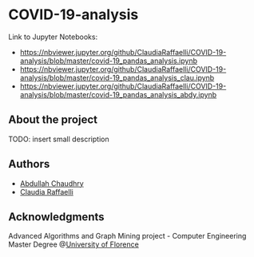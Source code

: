 # COVID-19-analysis

Link to Jupyter Notebooks:

- https://nbviewer.jupyter.org/github/ClaudiaRaffaelli/COVID-19-analysis/blob/master/covid-19_pandas_analysis.ipynb
- https://nbviewer.jupyter.org/github/ClaudiaRaffaelli/COVID-19-analysis/blob/master/covid-19_pandas_analysis_clau.ipynb
- https://nbviewer.jupyter.org/github/ClaudiaRaffaelli/COVID-19-analysis/blob/master/covid-19_pandas_analysis_abdy.ipynb

## About the project
TODO: insert small description

## Authors
- [Abdullah Chaudhry](https://github.com/chabdullah)
- [Claudia Raffaelli](https://github.com/ClaudiaRaffaelli)

## Acknowledgments
Advanced Algorithms and Graph Mining project - Computer Engineering Master Degree @[University of Florence](https://www.unifi.it/changelang-eng.html)
